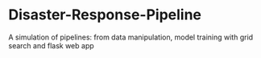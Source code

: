 # Disaster-Response-Pipeline
A simulation of pipelines: from data manipulation, model training with grid search and flask web app
